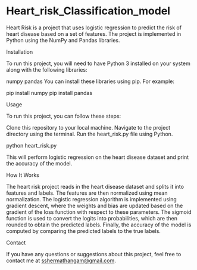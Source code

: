 # Heart_risk_Classification_model

Heart Risk is a project that uses logistic regression to predict the risk of heart disease based on a set of features. The project is implemented in Python using the NumPy and Pandas libraries.


Installation


To run this project, you will need to have Python 3 installed on your system along with the following libraries:

numpy
pandas
You can install these libraries using pip. For example:

pip install numpy
pip install pandas

Usage


To run this project, you can follow these steps:

Clone this repository to your local machine.
Navigate to the project directory using the terminal.
Run the heart_risk.py file using Python.

python heart_risk.py


This will perform logistic regression on the heart disease dataset and print the accuracy of the model.



How It Works


The heart risk project reads in the heart disease dataset and splits it into features and labels. The features are then normalized using mean normalization. The logistic regression algorithm is implemented using gradient descent, where the weights and bias are updated based on the gradient of the loss function with respect to these parameters. The sigmoid function is used to convert the logits into probabilities, which are then rounded to obtain the predicted labels. Finally, the accuracy of the model is computed by comparing the predicted labels to the true labels.



Contact


If you have any questions or suggestions about this project, feel free to contact me at sshermathangam@gmail.com.
